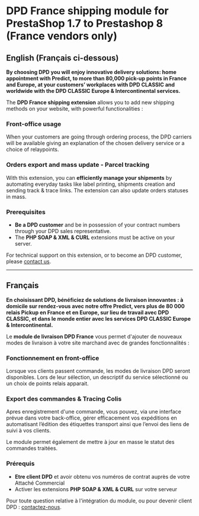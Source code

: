 # DPD France shipping module for PrestaShop 1.7 to Prestashop 8 (France vendors only)

## English (Français ci-dessous)

**By choosing DPD you will enjoy innovative delivery solutions: home appointment with Predict, to more than 80,000 pick-up points in France and Europe, at your customers’ workplaces with DPD CLASSIC and worldwide with the DPD CLASSIC Europe & Intercontinental services.**

The **DPD France shipping extension** allows you to add new shipping methods on your website, with powerful functionalities :

### Front-office usage

When your customers are going through ordering process, the DPD carriers will be available giving an explanation of the chosen delivery service or a choice of relaypoints.

### Orders export and mass update - Parcel tracking

With this extension, you can **efficiently manage your shipments** by automating everyday tasks like label printing, shipments creation and sending track & trace links.
The extension can also update orders statuses in mass.

### Prerequisites

- **Be a DPD customer** and be in possession of your contract numbers through your DPD sales representative.
- The **PHP SOAP & XML & CURL** extensions must be active on your server.

For technical support on this extension, or to become an DPD customer, please [contact us](https://contact.dpd.fr/en/contact-us).

---

## Français

**En choisissant DPD, bénéficiez de solutions de livraison innovantes : à domicile sur rendez-vous avec notre offre Predict, vers plus de 80 000 relais Pickup en France et en Europe, sur lieu de travail avec DPD CLASSIC, et dans le monde entier avec les services DPD CLASSIC Europe & Intercontinental.**

Le **module de livraison DPD France** vous permet d'ajouter de nouveaux modes de livraison à votre site marchand avec de grandes fonctionnalités :

### Fonctionnement en front-office

Lorsque vos clients passent commande, les modes de livraison DPD seront disponibles. Lors de leur sélection, un descriptif du service sélectionné ou un choix de points relais apparait.

### Export des commandes & Tracing Colis

Apres enregistrement d'une commande, vous pouvez, via une interface prévue dans votre back-office, gérer efficacement vos expéditions en automatisant l’édition des étiquettes transport ainsi que l’envoi des liens de suivi à vos clients.

Le module permet également de mettre à jour en masse le statut des commandes traitées.

### Prérequis

- **Etre client DPD** et avoir obtenu vos numéros de contrat auprès de votre Attaché Commercial
- Activer les extensions **PHP SOAP & XML & CURL** sur votre serveur


Pour toute question relative à l'intégration du module, ou pour devenir client DPD : [contactez-nous](https://contact.dpd.fr/fr/nous-contacter).
